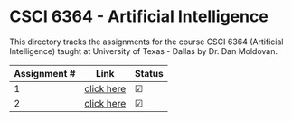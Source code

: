 # CSCI 6364 - Artificial Intelligence

This directory tracks the assignments for the course CSCI 6364 (Artificial Intelligence) taught at University of Texas - Dallas by Dr. Dan Moldovan.

| Assignment #| Link                              | Status |
|-------------|-----------------------------------|--------------|
| 1           |[click here](https://github.com/aashishyadavally/PhD_CS_Coursework/blob/main/CS6364/Homework-1/Homework_1_AI.pdf)|&#x2611;|
| 2           |[click here](https://github.com/aashishyadavally/PhD_CS_Coursework/blob/main/CS6364/Homework-2/Homework_2_AI.pdf)|&#x2611;|
